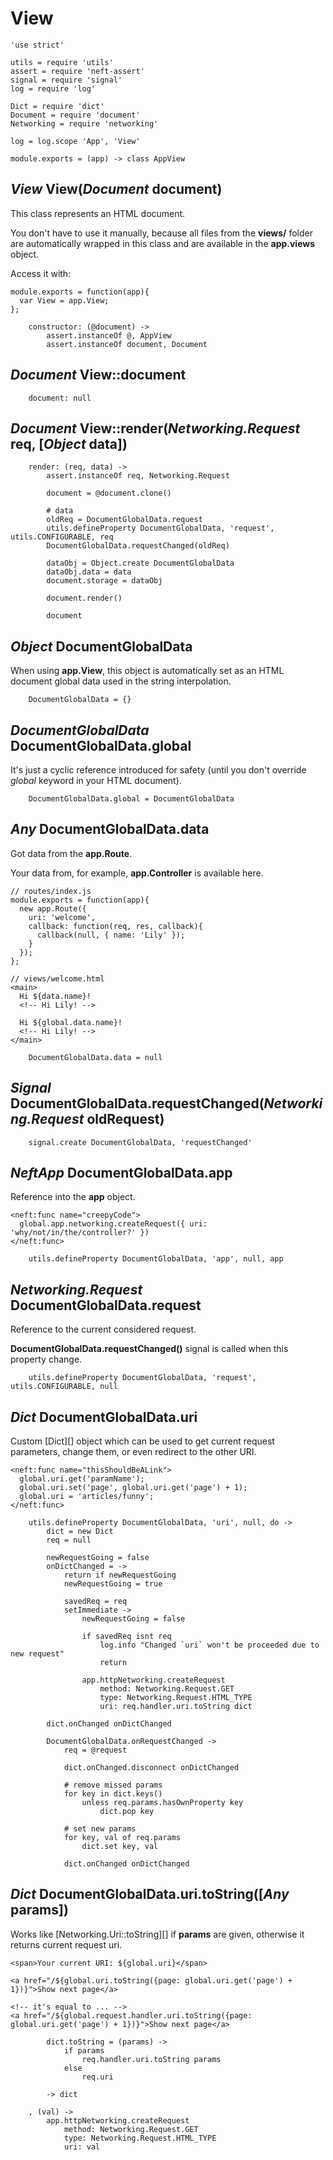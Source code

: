 View
====

	'use strict'

	utils = require 'utils'
	assert = require 'neft-assert'
	signal = require 'signal'
	log = require 'log'

	Dict = require 'dict'
	Document = require 'document'
	Networking = require 'networking'

	log = log.scope 'App', 'View'

	module.exports = (app) -> class AppView

*View* View(*Document* document)
--------------------------------

This class represents an HTML document.

You don't have to use it manually, because all files from the **views/** folder
are automatically wrapped in this class and are available in the **app.views** object.

Access it with:
```
module.exports = function(app){
  var View = app.View;
};
```

		constructor: (@document) ->
			assert.instanceOf @, AppView
			assert.instanceOf document, Document

*Document* View::document
-------------------------

		document: null

*Document* View::render(*Networking.Request* req, [*Object* data])
------------------------------------------------------------------

		render: (req, data) ->
			assert.instanceOf req, Networking.Request

			document = @document.clone()

			# data
			oldReq = DocumentGlobalData.request
			utils.defineProperty DocumentGlobalData, 'request', utils.CONFIGURABLE, req
			DocumentGlobalData.requestChanged(oldReq)

			dataObj = Object.create DocumentGlobalData
			dataObj.data = data
			document.storage = dataObj

			document.render()

			document

*Object* DocumentGlobalData
---------------------------

When using **app.View**, this object is automatically set as an HTML document global data
used in the string interpolation.

		DocumentGlobalData = {}

*DocumentGlobalData* DocumentGlobalData.global
----------------------------------------------

It's just a cyclic reference introduced for safety
(until you don't override *global* keyword in your HTML document).

		DocumentGlobalData.global = DocumentGlobalData

*Any* DocumentGlobalData.data
-----------------------------

Got data from the **app.Route**.

Your data from, for example, **app.Controller** is available here.

```
// routes/index.js
module.exports = function(app){
  new app.Route({
    uri: 'welcome',
    callback: function(req, res, callback){
      callback(null, { name: 'Lily' });
    }
  });
};

// views/welcome.html
<main>
  Hi ${data.name}!
  <!-- Hi Lily! -->

  Hi ${global.data.name}!
  <!-- Hi Lily! -->
</main>
```

		DocumentGlobalData.data = null

*Signal* DocumentGlobalData.requestChanged(*Networking.Request* oldRequest)
---------------------------------------------------------------------------

		signal.create DocumentGlobalData, 'requestChanged'

*NeftApp* DocumentGlobalData.app
--------------------------------

Reference into the **app** object.

```
<neft:func name="creepyCode">
  global.app.networking.createRequest({ uri: 'why/not/in/the/controller?' })
</neft:func>
```

		utils.defineProperty DocumentGlobalData, 'app', null, app

*Networking.Request* DocumentGlobalData.request
-----------------------------------------------

Reference to the current considered request.

**DocumentGlobalData.requestChanged()** signal is called when this property change.

		utils.defineProperty DocumentGlobalData, 'request', utils.CONFIGURABLE, null

*Dict* DocumentGlobalData.uri
-----------------------------

Custom [Dict][] object which can be used to get current request parameters, change them,
or even redirect to the other URI.

```
<neft:func name="thisShouldBeALink">
  global.uri.get('paramName');
  global.uri.set('page', global.uri.get('page') + 1);
  global.uri = 'articles/funny';
</neft:func>
```

		utils.defineProperty DocumentGlobalData, 'uri', null, do ->
			dict = new Dict
			req = null

			newRequestGoing = false
			onDictChanged = ->
				return if newRequestGoing
				newRequestGoing = true

				savedReq = req
				setImmediate ->
					newRequestGoing = false

					if savedReq isnt req
						log.info "Changed `uri` won't be proceeded due to new request"
						return

					app.httpNetworking.createRequest
						method: Networking.Request.GET
						type: Networking.Request.HTML_TYPE
						uri: req.handler.uri.toString dict

			dict.onChanged onDictChanged

			DocumentGlobalData.onRequestChanged ->
				req = @request

				dict.onChanged.disconnect onDictChanged

				# remove missed params
				for key in dict.keys()
					unless req.params.hasOwnProperty key
						dict.pop key

				# set new params
				for key, val of req.params
					dict.set key, val

				dict.onChanged onDictChanged

*Dict* DocumentGlobalData.uri.toString([*Any* params])
------------------------------------------------------

Works like [Networking.Uri::toString][] if **params** are given, otherwise it returns
current request uri.

```
<span>Your current URI: ${global.uri}</span>

<a href="/${global.uri.toString({page: global.uri.get('page') + 1})}">Show next page</a>

<!-- it's equal to ... -->
<a href="/${global.request.handler.uri.toString({page: global.uri.get('page') + 1})}">Show next page</a>
```

			dict.toString = (params) ->
				if params
					req.handler.uri.toString params
				else
					req.uri

			-> dict

		, (val) ->
			app.httpNetworking.createRequest
				method: Networking.Request.GET
				type: Networking.Request.HTML_TYPE
				uri: val
